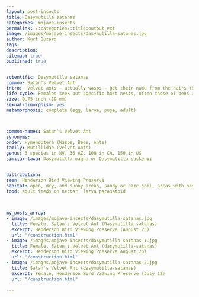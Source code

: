 ```yaml
---
layout: post-insects
title: Dasymutilla satanas
categories: mojave-insects
permalink: /:categories/:title:output_ext
image: /images/mojave-insects/dasymutilla-satanas.jpg
author: Kurt Buzard
tags: 
description: 
sitemap: true
published: true


scientific: Dasymutilla satanas
common: Satan's Velvet Ant
intro:  Velvet ants – actually wasps – get their name from the hairs that cover their body, and because they resemble ants. The flightless females, which are often encountered while wandering on the ground, especially resemble ants. Male D. satanas have the head and mesosoma entirely black, while much of the metasoma has red/orange setae (they look similar to D. klugii and D. magnifica males). Female D. satanas have the head, mesosoma and metasoma covered with orange setae. Velvet ants are active during the day, and they may be some of the first insects to hit the trail in the morning and last to settle in for the night. They retreat from high ground temperatures in the middle of the day by burrowing under debris or climbing into plants. Nectar is their preferred food. Velvet ants are active from April through November, depending upon local climate. If you see a walking velvet ant, you can be assured that it is a female.
life-cycle: Females seek out specific host nests, often those of bees or wasps. Female velvet ants locate host nests and lay a single egg on or near a host larva. The velvet ant larva hatches and develops as an ectoparasitoid, feeding on the host larva within its cell. The larva constructs a cocoon within the host's cell and pupates.
size: 0.75 inch (19 mm)
sexual-dimorphism: yes
metamorphosis: complete (egg, larva, pupa, adult)



common-names: Satan's Velvet Ant
synonyms: 
order: Hymenoptera (Wasps, Bees, Ants)
family: Mutillidae (Velvet Ants)
genus: 3 species in NV, 36 AZ, 100 in CA, 150 in US
similar-taxa: Dasymutilla magna or Dasymutilla sackenii


distribution: 
seen: Henderson Bird Viewing Preserve
habitat: open, dry, and sunny areas, sandy or bare soil, areas with host insects
food: adult feeds on nectar, larva parasatoid
 
   

my_posts_array:
- image: /images/mojave-insects/dasymutilla-satanas.jpg
  title: Female, Satan's Velvet Ant (Dasymutilla satanas)
  excerpt: Henderson Bird Viewing Preserve (August 25)
  url: "/construction.html"
- image: /images/mojave-insects/dasymutilla-satanas-1.jpg
  title: Female, Satan's Velvet Ant (dasymutilla-satanas)
  excerpt: Henderson Bird Viewing Preserve August 25)
  url: "/construction.html"
- image: /images/mojave-insects/dasymutilla-satanas-2.jpg
  title: Satan's Velvet Ant (dasymutilla-satanas)
  excerpt: Female, Henderson Bird Viewing Preserve (July 12)
  url: "/construction.html"
 
---
```

  
  
 <p></p>
  